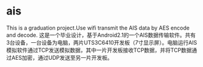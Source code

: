 # ais
This is a graduation project.Use wifi transmit the AIS data by AES encode and decode.
这是一个毕业设计，基于Android2.1的一个AIS数据传输软件。共有3台设备，一台设备为电脑，两片UTS3C6410开发板（7寸显示屏）。电脑运行AIS模拟软件通过TCP发送模拟数据，其中一片开发板接收TCP数据，并将TCP数据通过AES加密，通过UDP发送至另一片开发板。
